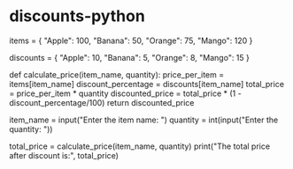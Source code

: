 # discounts-python
items = {
    "Apple": 100,
    "Banana": 50,
    "Orange": 75,
    "Mango": 120
}

discounts = {
    "Apple": 10,
    "Banana": 5,
    "Orange": 8,
    "Mango": 15
}

def calculate_price(item_name, quantity):
    price_per_item = items[item_name]
    discount_percentage = discounts[item_name]
    total_price = price_per_item * quantity
    discounted_price = total_price * (1 - discount_percentage/100)
    return discounted_price

item_name = input("Enter the item name: ")
quantity = int(input("Enter the quantity: "))

total_price = calculate_price(item_name, quantity)
print("The total price after discount is:", total_price)
